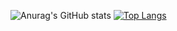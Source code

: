 ![Anurag's GitHub stats](https://github-readme-stats.vercel.app/api?username=milliorn&count_private=true&theme=nord")
[![Top Langs](https://github-readme-stats.vercel.app/api/top-langs/?username=milliorn&layout=compact&langs_count=10&theme=nord)](https://github.com/anuraghazra/github-readme-stats)
